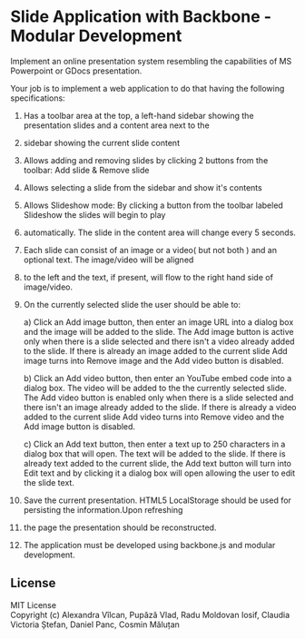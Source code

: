 # Slide Application with Backbone - Modular Development

Implement an online presentation system resembling the capabilities of MS Powerpoint or GDocs presentation.

Your job is to implement a web application to do that having the following specifications:

1. Has a toolbar area at the top, a left-hand sidebar showing the presentation slides and a content area next to the 
2. sidebar showing the current slide content
3. Allows adding and removing slides by clicking 2 buttons from the toolbar: Add slide & Remove slide
4. Allows selecting a slide from the sidebar and show it's contents
5. Allows Slideshow mode: By clicking a button from the toolbar labeled Slideshow the slides will begin to play 
6. automatically. The slide in the content area will change every 5 seconds.
7. Each slide can consist of an image or a video( but not both ) and an optional text. The image/video will be aligned 
8. to the left and the text, if present, will flow to the right hand side of image/video.
9. On the currently selected slide the user should be able to:

    a) Click an Add image button, then enter an image URL into a dialog box and the image will be added to the 
slide. The Add image button is active only when there is a slide selected and there isn't a video already 
added to the slide.
If there is already an image added to the current slide Add image turns into Remove image and the Add video 
button is disabled.

    b) Click an Add video button, then enter an YouTube embed code into a dialog box. The video will be added to 
the the currently selected slide. The Add video button is enabled only when there is a slide selected and there 
isn't an image already added to the slide.
If there is already a  video added to the current slide Add video turns into Remove video and the Add image 
button is disabled.

    c) Click an Add text button, then enter a text up to 250 characters in a dialog box that will open. 
The text will be added to the slide.
If there is already text added to the current slide, the Add text button will turn into Edit text and by 
clicking it a dialog box will open allowing the user to edit the slide text.

10. Save the current presentation. HTML5 LocalStorage should be used for persisting the information.Upon refreshing 
11. the page the presentation should be reconstructed.
12. The application must be developed using backbone.js and modular development.

## License

MIT License  
Copyright (c) Alexandra Vîlcan, Pupăză Vlad, Radu Moldovan Iosif, Claudia Victoria Ștefan, Daniel Panc, Cosmin Măluțan
